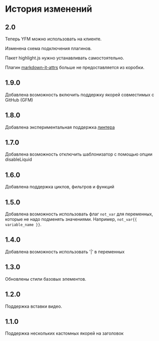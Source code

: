 # История изменений

## 2.0

Теперь YFM можно использовать на клиенте.

Изменена схема подключения плагинов.

Пакет highlight.js нужно устанавливать самостоятельно.

Плагин [markdown-it-attrs](https://www.npmjs.com/package/markdown-it-attrs) больше не предоставляется из коробки.

## 1.9.0

Добавлена возможность включить поддержку якорей совместимых с GitHub (GFM)

## 1.8.0

Добавлена экспериментальная поддержка [линтера](./lib/yfmlint/README.md)

## 1.7.0

Добавлена возможность отключить шаблонизатор с помощью опции disableLiquid

## 1.6.0

Добавлена поддержка циклов, фильтров и функций

## 1.5.0

Добавлена возможность использовать флаг `not_var` для переменных, которые не надо подменять значениями. Например, `not_var{{ variable_name }}`.

## 1.4.0

Добавлена возможность использовать '|' в переменных

## 1.3.0

Обновлены стили базовых элементов.

## 1.2.0

Поддержка вставки видео.

## 1.1.0

Поддержка нескольких кастомных якорей на заголовок
